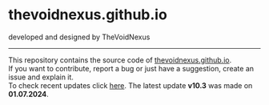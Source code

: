 <h1>thevoidnexus.github.io</h1>
developed and designed by TheVoidNexus
<hr>
This repository contains the source code of <a href="https://thevoidnexus.github.io">thevoidnexus.github.io</a>.<br>
If you want to contribute, report a bug or just have a suggestion, create an issue and explain it.<br>
To check recent updates click <a href="https://github.com/TheVoidNexus/thevoidnexus.github.io/commits/main/">here</a>. The latest update <strong>v10.3</strong> was made on <strong>01.07.2024</strong>.